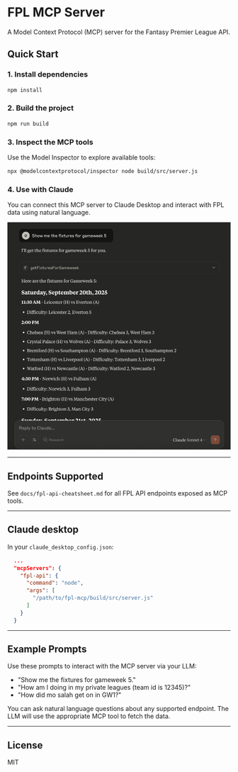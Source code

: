 # FPL MCP Server

A Model Context Protocol (MCP) server for the Fantasy Premier League API.

## Quick Start

### 1. Install dependencies
```sh
npm install
```

### 2. Build the project
```sh
npm run build
```

### 3. Inspect the MCP tools
Use the Model Inspector to explore available tools:
```sh
npx @modelcontextprotocol/inspector node build/src/server.js
```

### 4. Use with Claude
You can connect this MCP server to Claude Desktop and interact with FPL data using natural language.

![Screenshot of Claude Desktop using FPL MCP server](docs/claude-screenshot.png)

---

## Endpoints Supported
See `docs/fpl-api-cheatsheet.md` for all FPL API endpoints exposed as MCP tools.

---


## Claude desktop
In your `claude_desktop_config.json`:

```json
  ...
  "mcpServers": {
    "fpl-api": {
      "command": "node",
      "args": [
        "/path/to/fpl-mcp/build/src/server.js"
      ]
    }
  }
```

---

## Example Prompts

Use these prompts to interact with the MCP server via your LLM:

- "Show me the fixtures for gameweek 5."
- "How am I doing in my private leagues (team id is 12345)?"
- "How did mo salah get on in GW1?"

You can ask natural language questions about any supported endpoint. The LLM will use the appropriate MCP tool to fetch the data.

---

## License
MIT

